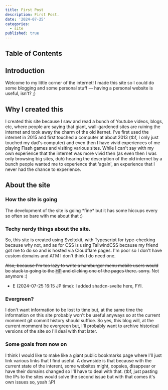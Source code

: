 ```yaml
---
title: First Post
description: First Post.
date: '2024-07-25'
categories:
  - site
published: true
---
```


## Table of Contents

## Introduction

Welcome to my little corner of the internet! I made this site so I could do some blogging and some personal stuff — having a personal website is useful, isn't? ;)

## Why I created this

I created this site because I saw and read a bunch of Youtube videos, blogs, etc, where people are saying that giant, wall-gardened sites are ruining the internet and took away the charm of the old iternet. I've first used the internet in 2015 and first touched a computer at about 2013 (tbf, I only just touched my dad's computer) and even then I have vivid experiences of me playing Flash games and visiting various sites. While I can't say with my own experience that the internet was more vivid then (as even then I was only browsing big sites, duh) hearing the description of the old internet by a bunch people wanted me to experience that 'again', an experience that I never had the chance to experience.

## About the site

### How the site is going

The development of the site is going \*fine\* but it has some hiccups every so often so bare with me about that :\)

### Techy nerdy things about the site.

So, this site is created using Sveltekit, with Typescript for type-checking because why not, and as for CSS is using TailwindCSS because my friend got me to do so and is hosted via Cloudflare pages. I'm poor so I don't have custom domains and ATM I don't think I do need one.

~~Also, because I'm too lazy to write a hamburger menu mobile users would be stuck to going to the [HP](/) and clicking one of the pages there. sorry.~~ Not anymore :)

- E (2024-07-25 16:15 JP time): I added shadcn-svelte here, FYI.

### Evergreen?

I don't want information to be lost to time but, at the same time the information on this site probably won't be useful anyways so at the current momment git commit history should suffice. So yes, this blog will, at the current momment be evergreen but, I'll probably want to archive historical versions of the site so I'll deal with that later.

### Some goals from now on

I think I would like to make like a giant public bookmarks page where I'll just link various links that I find useful. A downside is that because with the current state of the interent, some websites might, oopsies, disappear or have their domains changed so I'll have to deal with that. (tbf, just pasting the IPs to the sites would solve the second issue but with that comes it's own issues so, yeah :\P)
